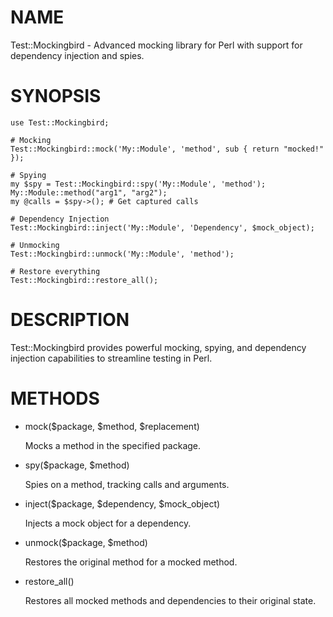# NAME

Test::Mockingbird - Advanced mocking library for Perl with support for dependency injection and spies.

# SYNOPSIS

    use Test::Mockingbird;

    # Mocking
    Test::Mockingbird::mock('My::Module', 'method', sub { return "mocked!" });

    # Spying
    my $spy = Test::Mockingbird::spy('My::Module', 'method');
    My::Module::method("arg1", "arg2");
    my @calls = $spy->(); # Get captured calls

    # Dependency Injection
    Test::Mockingbird::inject('My::Module', 'Dependency', $mock_object);

    # Unmocking
    Test::Mockingbird::unmock('My::Module', 'method');

    # Restore everything
    Test::Mockingbird::restore_all();

# DESCRIPTION

Test::Mockingbird provides powerful mocking, spying, and dependency injection capabilities to streamline testing in Perl.

# METHODS

- mock($package, $method, $replacement)

    Mocks a method in the specified package.

- spy($package, $method)

    Spies on a method, tracking calls and arguments.

- inject($package, $dependency, $mock\_object)

    Injects a mock object for a dependency.

- unmock($package, $method)

    Restores the original method for a mocked method.

- restore\_all()

    Restores all mocked methods and dependencies to their original state.
